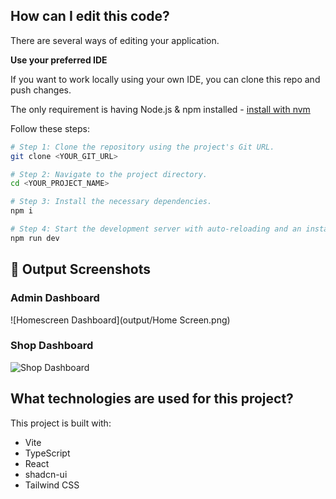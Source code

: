 ## How can I edit this code?

There are several ways of editing your application.

**Use your preferred IDE**

If you want to work locally using your own IDE, you can clone this repo and push changes.

The only requirement is having Node.js & npm installed - [install with nvm](https://github.com/nvm-sh/nvm#installing-and-updating)

Follow these steps:

```sh
# Step 1: Clone the repository using the project's Git URL.
git clone <YOUR_GIT_URL>

# Step 2: Navigate to the project directory.
cd <YOUR_PROJECT_NAME>

# Step 3: Install the necessary dependencies.
npm i

# Step 4: Start the development server with auto-reloading and an instant preview.
npm run dev
```
## 📸 Output Screenshots

### Admin Dashboard
![Homescreen Dashboard](output/Home Screen.png)

### Shop Dashboard
![Shop Dashboard](screenshots/shop_dashboard.png)


## What technologies are used for this project?

This project is built with:

- Vite
- TypeScript
- React
- shadcn-ui
- Tailwind CSS
